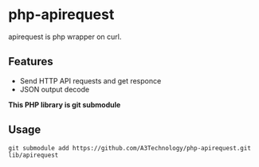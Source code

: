 # php-apirequest
apirequest is php wrapper on curl.

## Features
* Send HTTP API requests and get responce
* JSON output decode

**This PHP library is git submodule**  
## Usage
```
git submodule add https://github.com/A3Technology/php-apirequest.git lib/apirequest
```
